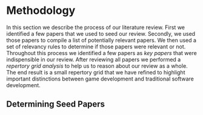 # Methodology

In this section we describe the process of our literature review.
First we identified a few papers that we used to seed our review.
Secondly, we used those papers to compile a list of potentially relevant papers.
We then used a set of relevancy rules to determine if those papers were relevant or not.
Throughout this process we identified a few papers as *key papers* that were indispensible in our review.
After reviewing all papers we performed a *repertory grid analysis* to help us to reason about our review as a whole.
The end result is a small repertory grid that we have refined to highlight important distinctions between game development and traditional software development.

## Determining Seed Papers
